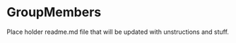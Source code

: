 GroupMembers
============

Place holder readme.md file that will be updated with unstructions and stuff.

